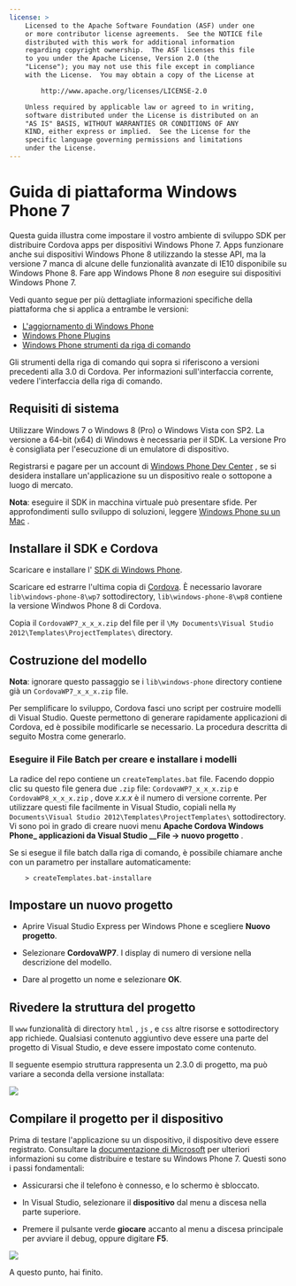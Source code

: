 ```yaml
---
license: >
    Licensed to the Apache Software Foundation (ASF) under one
    or more contributor license agreements.  See the NOTICE file
    distributed with this work for additional information
    regarding copyright ownership.  The ASF licenses this file
    to you under the Apache License, Version 2.0 (the
    "License"); you may not use this file except in compliance
    with the License.  You may obtain a copy of the License at

        http://www.apache.org/licenses/LICENSE-2.0

    Unless required by applicable law or agreed to in writing,
    software distributed under the License is distributed on an
    "AS IS" BASIS, WITHOUT WARRANTIES OR CONDITIONS OF ANY
    KIND, either express or implied.  See the License for the
    specific language governing permissions and limitations
    under the License.
---
```


# Guida di piattaforma Windows Phone 7

Questa guida illustra come impostare il vostro ambiente di sviluppo SDK per distribuire Cordova apps per dispositivi Windows Phone 7. Apps funzionare anche sui dispositivi Windows Phone 8 utilizzando la stesse API, ma la versione 7 manca di alcune delle funzionalità avanzate di IE10 disponibile su Windows Phone 8. Fare app Windows Phone 8 *non* eseguire sui dispositivi Windows Phone 7.

Vedi quanto segue per più dettagliate informazioni specifiche della piattaforma che si applica a entrambe le versioni:

*   <a href="../wp8/upgrading.html">L'aggiornamento di Windows Phone</a>
*   <a href="../wp8/plugin.html">Windows Phone Plugins</a>
*   <a href="../wp8/tools.html">Windows Phone strumenti da riga di comando</a>

Gli strumenti della riga di comando qui sopra si riferiscono a versioni precedenti alla 3.0 di Cordova. Per informazioni sull'interfaccia corrente, vedere l'interfaccia della riga di comando.

## Requisiti di sistema

Utilizzare Windows 7 o Windows 8 (Pro) o Windows Vista con SP2. La versione a 64-bit (x64) di Windows è necessaria per il SDK. La versione Pro è consigliata per l'esecuzione di un emulatore di dispositivo.

Registrarsi e pagare per un account di [Windows Phone Dev Center][1] , se si desidera installare un'applicazione su un dispositivo reale o sottopone a luogo di mercato.

 [1]: http://dev.windowsphone.com/en-us/publish

**Nota**: eseguire il SDK in macchina virtuale può presentare sfide. Per approfondimenti sullo sviluppo di soluzioni, leggere [Windows Phone su un Mac][2] .

 [2]: http://aka.ms/BuildaWP8apponaMac

## Installare il SDK e Cordova

Scaricare e installare l' [SDK di Windows Phone][3].

 [3]: http://www.microsoft.com/download/en/details.aspx?displaylang=en&id=27570/

Scaricare ed estrarre l'ultima copia di [Cordova][4]. È necessario lavorare `lib\windows-phone-8\wp7` sottodirectory, `lib\windows-phone-8\wp8` contiene la versione Windwos Phone 8 di Cordova.

 [4]: http://phonegap.com/download

Copia il `CordovaWP7_x_x_x.zip` del file per il `\My Documents\Visual
Studio 2012\Templates\ProjectTemplates\` directory.

## Costruzione del modello

**Nota**: ignorare questo passaggio se i `lib\windows-phone` directory contiene già un `CordovaWP7_x_x_x.zip` file.

Per semplificare lo sviluppo, Cordova fasci uno script per costruire modelli di Visual Studio. Queste permettono di generare rapidamente applicazioni di Cordova, ed è possibile modificarle se necessario. La procedura descritta di seguito Mostra come generarlo.

### Eseguire il File Batch per creare e installare i modelli

La radice del repo contiene un `createTemplates.bat` file. Facendo doppio clic su questo file genera due `.zip` file: `CordovaWP7_x_x_x.zip` e `CordovaWP8_x_x_x.zip` , dove *x.x.x* è il numero di versione corrente. Per utilizzare questi file facilmente in Visual Studio, copiali nella `My Documents\Visual Studio
2012\Templates\ProjectTemplates\` sottodirectory. Vi sono poi in grado di creare nuovi menu **Apache Cordova Windows Phone_ applicazioni da Visual Studio __File → nuovo progetto** .

Se si esegue il file batch dalla riga di comando, è possibile chiamare anche con un parametro per installare automaticamente:

        > createTemplates.bat-installare
    

## Impostare un nuovo progetto

*   Aprire Visual Studio Express per Windows Phone e scegliere **Nuovo progetto**.

*   Selezionare **CordovaWP7**. I display di numero di versione nella descrizione del modello.

*   Dare al progetto un nome e selezionare **OK**.

## Rivedere la struttura del progetto

Il `www` funzionalità di directory `html` , `js` , e `css` altre risorse e sottodirectory app richiede. Qualsiasi contenuto aggiuntivo deve essere una parte del progetto di Visual Studio, e deve essere impostato come contenuto.

Il seguente esempio struttura rappresenta un 2.3.0 di progetto, ma può variare a seconda della versione installata:

![][5]

 [5]: img/guide/platforms/wp8/projectStructure.png

## Compilare il progetto per il dispositivo

Prima di testare l'applicazione su un dispositivo, il dispositivo deve essere registrato. Consultare la [documentazione di Microsoft][6] per ulteriori informazioni su come distribuire e testare su Windows Phone 7. Questi sono i passi fondamentali:

 [6]: http://msdn.microsoft.com/en-us/library/windowsphone/develop/ff402565(v=vs.105).aspx

*   Assicurarsi che il telefono è connesso, e lo schermo è sbloccato.

*   In Visual Studio, selezionare il **dispositivo** dal menu a discesa nella parte superiore.

*   Premere il pulsante verde **giocare** accanto al menu a discesa principale per avviare il debug, oppure digitare **F5**.

![][7]

 [7]: img/guide/platforms/wp7/wpd.png

A questo punto, hai finito.